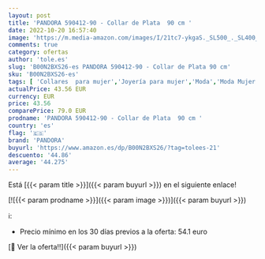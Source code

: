 ```yaml
---
layout: post
title: 'PANDORA 590412-90 - Collar de Plata  90 cm '
date: 2022-10-20 16:57:40
image: 'https://m.media-amazon.com/images/I/21tc7-ykgaS._SL500_._SL400_.jpg'
comments: true
category: ofertas
author: 'tole.es'
slug: 'B00N2BXS26-es PANDORA 590412-90 - Collar de Plata 90 cm'
sku: 'B00N2BXS26-es'
tags: [ 'Collares  para mujer','Joyería para mujer','Moda','Moda Mujer','pandora','🇪🇸', ]
actualPrice: 43.56 EUR
currency: EUR
price: 43.56
comparePrice: 79.0 EUR
prodname: 'PANDORA 590412-90 - Collar de Plata  90 cm '
country: 'es'
flag: '🇪🇸'
brand: 'PANDORA'
buyurl: 'https://www.amazon.es/dp/B00N2BXS26/?tag=tolees-21'
descuento: '44.86'
average: '44.275'
---
```


Está [{{< param title >}}]({{< param buyurl >}}) en el siguiente enlace!

[![{{< param prodname >}}]({{< param image >}})]({{< param buyurl >}})

ℹ️:

- Precio mínimo en los 30 días previos a la oferta: 54.1 euro

[🛒 Ver la oferta!!]({{< param buyurl >}})
